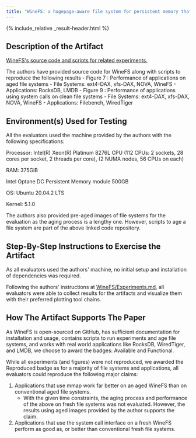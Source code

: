 ```yaml
---
title: "WineFS: a hugepage-aware file system for persistent memory that ages gracefully"
---
```


{% include_relative _result-header.html %}

## Description of the Artifact

[WineFS's source code and scripts for related experiments.](https://github.com/rohankadekodi/WineFS)

The authors have provided source code for WineFS along with scripts to reproduce the following results
    - Figure 7 : Performance of applications on aged file systems
        - File Systems: ext4-DAX, xfs-DAX, NOVA, WineFS
        - Applications: RocksDB, LMDB
    - Figure 9 : Performance of applications using system calls on clean file systems
        - File Systems: ext4-DAX, xfs-DAX, NOVA, WineFS
        - Applications: Filebench, WiredTiger

## Environment(s) Used for Testing

All the evaluators used the machine provided by the authors with the following specifications:

Processor: Intel(R) Xeon(R) Platinum 8276L CPU (112 CPUs: 2 sockets, 28 cores per socket, 2 threads per core),
(2 NUMA nodes, 56 CPUs on each)

RAM: 375GiB

Intel Optane DC Persistent Memory module 500GB

OS: Ubuntu 20.04.2 LTS

Kernel: 5.1.0

The authors also provided pre-aged images of file systems for the evaluation as the aging process is a lengthy
one. However, scripts to age a file system are part of the above linked code repository.

## Step-By-Step Instructions to Exercise the Artifact

As all evaluators used the authors' machine, no initial setup and installation of dependencies was required.

Following the authors' instructions at
[WineFS/Experiments.md](https://github.com/rohankadekodi/WineFS/blob/main/Experiments.md), all evaluators were
able to collect results for the artifacts and visualize them with their preferred plotting tool chains.

## How The Artifact Supports The Paper

As WineFS is open-sourced on GitHub, has sufficient documentation for installation and usage, contains scripts
to run experiments and age file systems, and works with real world applications like RocksDB, WiredTiger, and
LMDB, we choose to award the badges: Available and Functional.

While all experiments (and figures) were not reproduced, we awarded the Reproduced badge as for a majority of
file systems and applications, all evaluators could reproduce the following major claims:
1. Applications that use mmap work far better on an aged WineFS than on conventional aged file systems.
    - With the given time constraints, the aging process and performance of the above on fresh file systems
      was not evaluated. However, the results using aged images provided by the author supports the claim.
1. Applications that use the system call interface on a fresh WineFS perform as good as, or better than
conventional fresh file systems.
